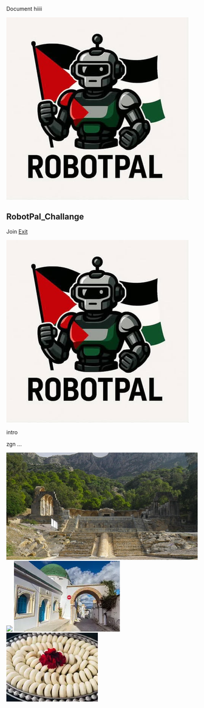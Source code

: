   Document  hiiii

![](img/logo.jpg)

RobotPal\_Challange
-------------------

Join [Exit](https://www.google.fr/)

![](img/logo.jpg)

intro

zgn ...

![](img/zgn1.jpg) ![](img/zgn2.jpg) ![](img/zgn3.jpg) ![](img/zgn4.jpg)
